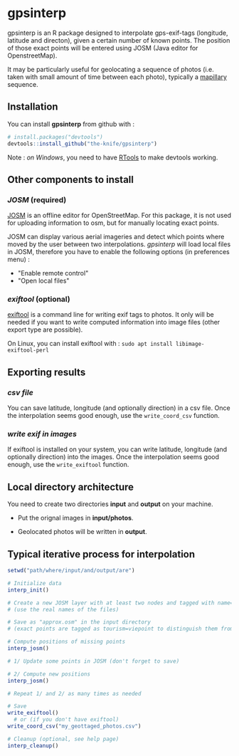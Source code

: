 
<!-- README.md is generated from README.Rmd. Please edit that file -->
gpsinterp
=========

gpsinterp is an R package designed to interpolate gps-exif-tags (longitude, latitude and directon), given a certain number of known points. The position of those exact points will be entered using JOSM (Java editor for OpenstreetMap).

It may be particularly useful for geolocating a sequence of photos (i.e. taken with small amount of time between each photo), typically a [mapillary](http://mapillary.com/app) sequence.

Installation
------------

You can install **gpsinterp** from github with :

``` r
# install.packages("devtools")
devtools::install_github("the-knife/gpsinterp")
```

Note : *on Windows*, you need to have [RTools](https://cran.r-project.org/bin/windows/Rtools) to make devtools working.

Other components to install
---------------------------

### *JOSM* (required)

[JOSM](http://josm.openstreetmap.de) is an offline editor for OpenStreetMap. For this package, it is not used for uploading information to osm, but for manually locating exact points.

JOSM can display various aerial imageries and detect which points where moved by the user between two interpolations. *gpsinterp* will load local files in JOSM, therefore you have to enable the following options (in preferences menu) :

-   "Enable remote control"
-   "Open local files"

### *exiftool* (optional)

[exiftool](http://sno.phy.queensu.ca/~phil/exiftool/) is a command line for writing exif tags to photos. It only will be needed if you want to write computed information into image files (other export type are possible).

On Linux, you can install exiftool with : `sudo apt install libimage-exiftool-perl`

Exporting results
-----------------

### *csv file*

You can save latitude, longitude (and optionally direction) in a csv file. Once the interpolation seems good enough, use the `write_coord_csv` function.

### *write exif in images*

If exiftool is installed on your system, you can write latitude, longitude (and optionally direction) into the images. Once the interpolation seems good enough, use the `write_exiftool` function.

Local directory architecture
----------------------------

You need to create two directories **input** and **output** on your machine.

-   Put the orignal images in **input/photos**.

-   Geolocated photos will be written in **output**.

Typical iterative process for interpolation
-------------------------------------------

``` r
setwd("path/where/input/and/output/are")

# Initialize data
interp_init()

# Create a new JOSM layer with at least two nodes and tagged with name="photo_xxx.JPG"
# (use the real names of the files)

# Save as "approx.osm" in the input directory
# (exact points are tagged as tourism=viepoint to distinguish them from interpolated ones)

# Compute positions of missing points
interp_josm()

# 1/ Update some points in JOSM (don't forget to save)

# 2/ Compute new positions
interp_josm()

# Repeat 1/ and 2/ as many times as needed

# Save
write_exiftool()
  # or (if you don't have exiftool)
write_coord_csv("my_geottaged_photos.csv")

# Cleanup (optional, see help page)
interp_cleanup()
```
